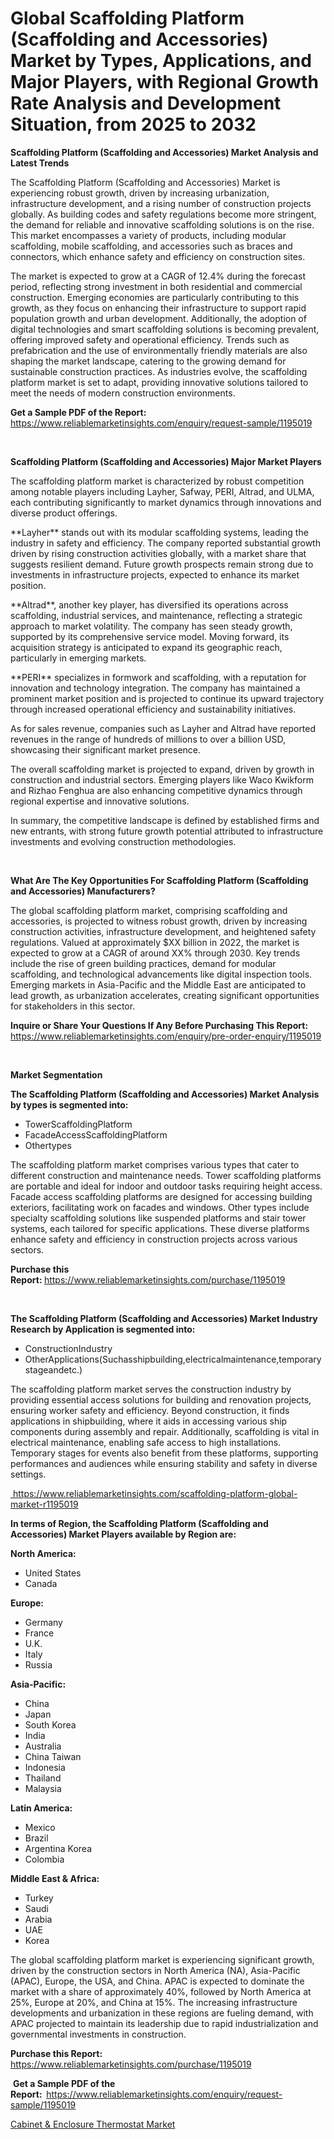 <p><h1>Global Scaffolding Platform (Scaffolding and Accessories) Market by Types, Applications, and Major Players, with Regional Growth Rate Analysis and Development Situation, from 2025 to 2032</h1></p><p><strong>Scaffolding Platform (Scaffolding and Accessories) Market Analysis and Latest Trends</strong></p>
<p><p>The Scaffolding Platform (Scaffolding and Accessories) Market is experiencing robust growth, driven by increasing urbanization, infrastructure development, and a rising number of construction projects globally. As building codes and safety regulations become more stringent, the demand for reliable and innovative scaffolding solutions is on the rise. This market encompasses a variety of products, including modular scaffolding, mobile scaffolding, and accessories such as braces and connectors, which enhance safety and efficiency on construction sites.</p><p>The market is expected to grow at a CAGR of 12.4% during the forecast period, reflecting strong investment in both residential and commercial construction. Emerging economies are particularly contributing to this growth, as they focus on enhancing their infrastructure to support rapid population growth and urban development. Additionally, the adoption of digital technologies and smart scaffolding solutions is becoming prevalent, offering improved safety and operational efficiency. Trends such as prefabrication and the use of environmentally friendly materials are also shaping the market landscape, catering to the growing demand for sustainable construction practices. As industries evolve, the scaffolding platform market is set to adapt, providing innovative solutions tailored to meet the needs of modern construction environments.</p></p>
<p><strong>Get a Sample PDF of the Report:&nbsp;</strong> <a href="https://www.reliablemarketinsights.com/enquiry/request-sample/1195019?utm_campaign=3529&utm_medium=2&utm_source=Github&utm_content=ia&utm_term=22032025&utm_id=scaffolding-platform-scaffolding-and-accessories">https://www.reliablemarketinsights.com/enquiry/request-sample/1195019</a></p>
<p>&nbsp;</p>
<p><strong>Scaffolding Platform (Scaffolding and Accessories) Major Market Players</strong></p>
<p><p>The scaffolding platform market is characterized by robust competition among notable players including Layher, Safway, PERI, Altrad, and ULMA, each contributing significantly to market dynamics through innovations and diverse product offerings.</p><p>**Layher** stands out with its modular scaffolding systems, leading the industry in safety and efficiency. The company reported substantial growth driven by rising construction activities globally, with a market share that suggests resilient demand. Future growth prospects remain strong due to investments in infrastructure projects, expected to enhance its market position.</p><p>**Altrad**, another key player, has diversified its operations across scaffolding, industrial services, and maintenance, reflecting a strategic approach to market volatility. The company has seen steady growth, supported by its comprehensive service model. Moving forward, its acquisition strategy is anticipated to expand its geographic reach, particularly in emerging markets.</p><p>**PERI** specializes in formwork and scaffolding, with a reputation for innovation and technology integration. The company has maintained a prominent market position and is projected to continue its upward trajectory through increased operational efficiency and sustainability initiatives. </p><p>As for sales revenue, companies such as Layher and Altrad have reported revenues in the range of hundreds of millions to over a billion USD, showcasing their significant market presence. </p><p>The overall scaffolding market is projected to expand, driven by growth in construction and industrial sectors. Emerging players like Waco Kwikform and Rizhao Fenghua are also enhancing competitive dynamics through regional expertise and innovative solutions. </p><p>In summary, the competitive landscape is defined by established firms and new entrants, with strong future growth potential attributed to infrastructure investments and evolving construction methodologies.</p></p>
<p>&nbsp;</p>
<p><strong>What Are The Key Opportunities For Scaffolding Platform (Scaffolding and Accessories) Manufacturers?</strong></p>
<p><p>The global scaffolding platform market, comprising scaffolding and accessories, is projected to witness robust growth, driven by increasing construction activities, infrastructure development, and heightened safety regulations. Valued at approximately $XX billion in 2022, the market is expected to grow at a CAGR of around XX% through 2030. Key trends include the rise of green building practices, demand for modular scaffolding, and technological advancements like digital inspection tools. Emerging markets in Asia-Pacific and the Middle East are anticipated to lead growth, as urbanization accelerates, creating significant opportunities for stakeholders in this sector.</p></p>
<p><strong>Inquire or Share Your Questions If Any Before Purchasing This Report:</strong> <a href="https://www.reliablemarketinsights.com/enquiry/pre-order-enquiry/1195019?utm_campaign=3529&utm_medium=2&utm_source=Github&utm_content=ia&utm_term=22032025&utm_id=scaffolding-platform-scaffolding-and-accessories">https://www.reliablemarketinsights.com/enquiry/pre-order-enquiry/1195019</a></p>
<p>&nbsp;</p>
<p><strong>Market Segmentation</strong></p>
<p><strong>The Scaffolding Platform (Scaffolding and Accessories) Market Analysis by types is segmented into:</strong></p>
<p><ul><li>TowerScaffoldingPlatform</li><li>FacadeAccessScaffoldingPlatform</li><li>Othertypes</li></ul></p>
<p><p>The scaffolding platform market comprises various types that cater to different construction and maintenance needs. Tower scaffolding platforms are portable and ideal for indoor and outdoor tasks requiring height access. Facade access scaffolding platforms are designed for accessing building exteriors, facilitating work on facades and windows. Other types include specialty scaffolding solutions like suspended platforms and stair tower systems, each tailored for specific applications. These diverse platforms enhance safety and efficiency in construction projects across various sectors.</p></p>
<p><strong>Purchase this Report:&nbsp;</strong><a href="https://www.reliablemarketinsights.com/purchase/1195019?utm_campaign=3529&utm_medium=2&utm_source=Github&utm_content=ia&utm_term=22032025&utm_id=scaffolding-platform-scaffolding-and-accessories">https://www.reliablemarketinsights.com/purchase/1195019</a></p>
<p>&nbsp;</p>
<p><strong>The Scaffolding Platform (Scaffolding and Accessories) Market Industry Research by Application is segmented into:</strong></p>
<p><ul><li>ConstructionIndustry</li><li>OtherApplications(Suchasshipbuilding,electricalmaintenance,temporarystageandetc.)</li></ul></p>
<p><p>The scaffolding platform market serves the construction industry by providing essential access solutions for building and renovation projects, ensuring worker safety and efficiency. Beyond construction, it finds applications in shipbuilding, where it aids in accessing various ship components during assembly and repair. Additionally, scaffolding is vital in electrical maintenance, enabling safe access to high installations. Temporary stages for events also benefit from these platforms, supporting performances and audiences while ensuring stability and safety in diverse settings.</p></p>
<p><a href="https://www.reliablemarketinsights.com/scaffolding-platform-global-market-r1195019?utm_campaign=3529&utm_medium=2&utm_source=Github&utm_content=ia&utm_term=22032025&utm_id=scaffolding-platform-scaffolding-and-accessories">&nbsp;https://www.reliablemarketinsights.com/scaffolding-platform-global-market-r1195019</a></p>
<p><strong>In terms of Region, the Scaffolding Platform (Scaffolding and Accessories) Market Players available by Region are:</strong></p>
<p>
    <p> <strong> North America: </strong>
        <ul>
            <li>United States</li>
            <li>Canada</li>
        </ul>
        </p> 
    <p> <strong> Europe: </strong>
        <ul>
            <li>Germany</li>
            <li>France</li>
            <li>U.K.</li>
            <li>Italy</li>
            <li>Russia</li>
        </ul>
        </p> 
    <p> <strong> Asia-Pacific: </strong>
        <ul>
            <li>China</li>
            <li>Japan</li>
            <li>South Korea</li>
            <li>India</li>
            <li>Australia</li>
            <li>China Taiwan</li>
            <li>Indonesia</li>
            <li>Thailand</li>
            <li>Malaysia</li>
        </ul>
        </p> 
    <p> <strong> Latin America: </strong>
        <ul>
            <li>Mexico</li>
            <li>Brazil</li>
            <li>Argentina Korea</li>
            <li>Colombia</li>
        </ul>
        </p> 
    <p> <strong> Middle East & Africa: </strong>
        <ul>
            <li>Turkey</li>
            <li>Saudi</li>
            <li>Arabia</li>
            <li>UAE</li>
            <li>Korea</li>
        </ul>
    </p>
    </p>
<p><p>The global scaffolding platform market is experiencing significant growth, driven by the construction sectors in North America (NA), Asia-Pacific (APAC), Europe, the USA, and China. APAC is expected to dominate the market with a share of approximately 40%, followed by North America at 25%, Europe at 20%, and China at 15%. The increasing infrastructure developments and urbanization in these regions are fueling demand, with APAC projected to maintain its leadership due to rapid industrialization and governmental investments in construction.</p></p>
<p><strong>Purchase this Report: </strong><a href="https://www.reliablemarketinsights.com/purchase/1195019?utm_campaign=3529&utm_medium=2&utm_source=Github&utm_content=ia&utm_term=22032025&utm_id=scaffolding-platform-scaffolding-and-accessories">https://www.reliablemarketinsights.com/purchase/1195019</a></p>
<p>&nbsp;<strong>Get a Sample PDF of the Report:&nbsp;&nbsp;</strong><a href="https://www.reliablemarketinsights.com/enquiry/request-sample/1195019?utm_campaign=3529&utm_medium=2&utm_source=Github&utm_content=ia&utm_term=22032025&utm_id=scaffolding-platform-scaffolding-and-accessories">https://www.reliablemarketinsights.com/enquiry/request-sample/1195019</a></p>
<p><strong></strong></p>
<p><p><a href="https://github.com/ritooesiaba/Market-Research-Report-List-1/blob/main/cabinet-enclosure-thermostat-market.md?utm_campaign=3529&utm_medium=2&utm_source=Github&utm_content=ia&utm_term=22032025&utm_id=scaffolding-platform-scaffolding-and-accessories">Cabinet & Enclosure Thermostat Market</a></p></p>